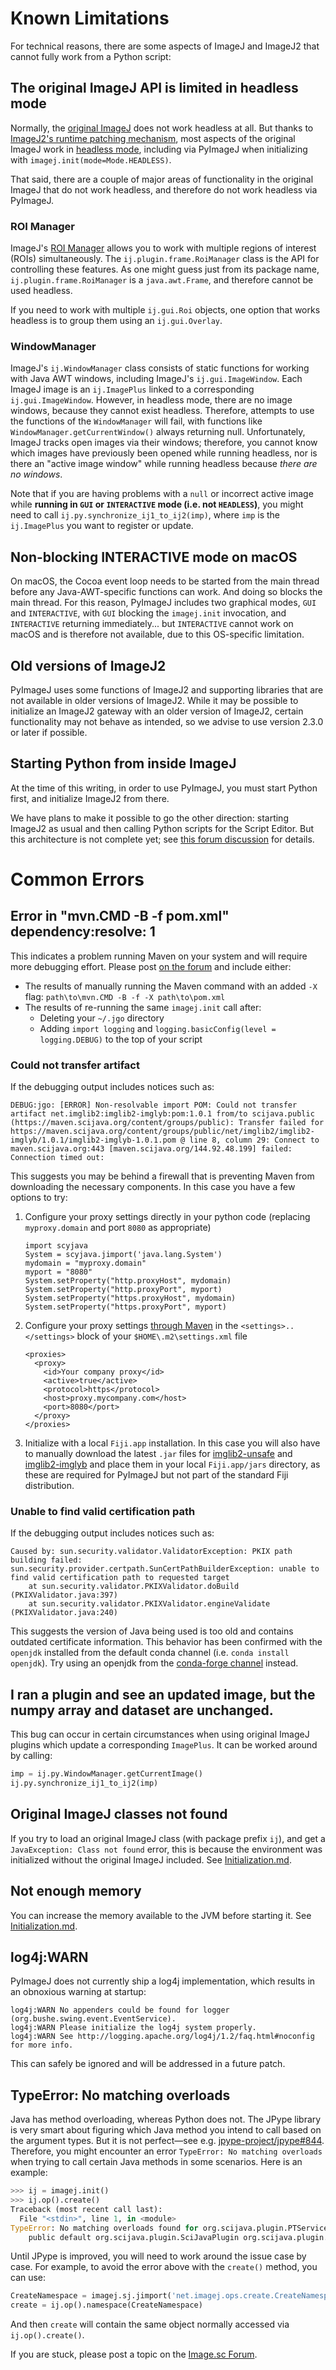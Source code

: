 # Known Limitations

For technical reasons, there are some aspects of ImageJ and ImageJ2 that cannot fully work from a Python script:

## The original ImageJ API is limited in headless mode

Normally, the [original ImageJ](https://imagej.net/software/imagej) does not work headless at all. But thanks to [ImageJ2's runtime patching mechanism](https://imagej.net/libs/imagej-legacy), most aspects of the original ImageJ work in [headless mode](https://imagej.net/learn/headless), including via PyImageJ when initializing with `imagej.init(mode=Mode.HEADLESS)`.

That said, there are a couple of major areas of functionality in the original ImageJ that do not work headless, and therefore do not work headless via PyImageJ.

### ROI Manager

ImageJ's [ROI Manager](https://imagej.nih.gov/ij/docs/guide/146-30.html#fig:The-ROI-Manager) allows you to work with multiple regions of interest (ROIs) simultaneously. The `ij.plugin.frame.RoiManager` class is the API for controlling these features. As one might guess just from its package name, `ij.plugin.frame.RoiManager` is a `java.awt.Frame`, and therefore cannot be used headless.

If you need to work with multiple `ij.gui.Roi` objects, one option that works headless is to group them using an `ij.gui.Overlay`.

### WindowManager

ImageJ's `ij.WindowManager` class consists of static functions for working with Java AWT windows, including ImageJ's `ij.gui.ImageWindow`. Each ImageJ image is an `ij.ImagePlus` linked to a corresponding `ij.gui.ImageWindow`. However, in headless mode, there are no image windows, because they cannot exist headless. Therefore, attempts to use the functions of the `WindowManager` will fail, with functions like `WindowManager.getCurrentWindow()` always returning null. Unfortunately, ImageJ tracks open images via their windows; therefore, you cannot know which images have previously been opened while running headless, nor is there an "active image window" while running headless because _there are no windows_.

Note that if you are having problems with a `null` or incorrect active image while **running in `GUI` or `INTERACTIVE` mode (i.e. not `HEADLESS`)**, you might need to call `ij.py.synchronize_ij1_to_ij2(imp)`, where `imp` is the `ij.ImagePlus` you want to register or update.

## Non-blocking INTERACTIVE mode on macOS

On macOS, the Cocoa event loop needs to be started from the main thread before any Java-AWT-specific functions can work. And doing so blocks the main thread. For this reason, PyImageJ includes two graphical modes, `GUI` and `INTERACTIVE`, with `GUI` blocking the `imagej.init` invocation, and `INTERACTIVE` returning immediately... but `INTERACTIVE` cannot work on macOS and is therefore not available, due to this OS-specific limitation.

## Old versions of ImageJ2

PyImageJ uses some functions of ImageJ2 and supporting libraries that are not available in older versions of ImageJ2. While it may be possible to initialize an ImageJ2 gateway with an older version of ImageJ2, certain functionality may not behave as intended, so we advise to use version 2.3.0 or later if possible.

## Starting Python from inside ImageJ

At the time of this writing, in order to use PyImageJ, you must start Python first, and initialize ImageJ2 from there.

We have plans to make it possible to go the other direction: starting ImageJ2 as usual and then calling Python scripts for the Script Editor. But this architecture is not complete yet; see [this forum discussion](https://forum.image.sc/t/fiji-conda/59618/11) for details.

# Common Errors

## Error in "mvn.CMD -B -f pom.xml" dependency:resolve: 1

This indicates a problem running Maven on your system and will require more
debugging effort. Please post [on the
forum](https://forum.image.sc/tag/pyimagej) and include either:

* The results of manually running the Maven command with an added `-X` flag: `path\to\mvn.CMD -B -f -X path\to\pom.xml`
* The results of re-running the same `imagej.init` call after:
   * Deleting your `~/.jgo` directory
   * Adding `import logging` and `logging.basicConfig(level = logging.DEBUG)` to the top of your script

### Could not transfer artifact

If the debugging output includes notices such as:
```
DEBUG:jgo: [ERROR] Non-resolvable import POM: Could not transfer artifact net.imglib2:imglib2-imglyb:pom:1.0.1 from/to scijava.public (https://maven.scijava.org/content/groups/public): Transfer failed for https://maven.scijava.org/content/groups/public/net/imglib2/imglib2-imglyb/1.0.1/imglib2-imglyb-1.0.1.pom @ line 8, column 29: Connect to maven.scijava.org:443 [maven.scijava.org/144.92.48.199] failed: Connection timed out:
```
This suggests you may be behind a firewall that is preventing Maven from downloading the necessary components. In this case you have a few options to try:
1. Configure your proxy settings directly in your python code (replacing `myproxy.domain` and port `8080` as appropriate)
   ```
   import scyjava
   System = scyjava.jimport('java.lang.System')
   mydomain = "myproxy.domain"
   myport = "8080"
   System.setProperty("http.proxyHost", mydomain)
   System.setProperty("http.proxyPort", myport)
   System.setProperty("https.proxyHost", mydomain)
   System.setProperty("https.proxyPort", myport)
   ```
2. Configure your proxy settings [through Maven](https://www.baeldung.com/maven-behind-proxy) in the `<settings>..</settings>` block of your `$HOME\.m2\settings.xml` file
   ```
   <proxies>
     <proxy>
       <id>Your company proxy</id>
       <active>true</active>
       <protocol>https</protocol>
       <host>proxy.mycompany.com</host>
       <port>8080</port>
     </proxy>
   </proxies>
   ```
3. Initialize with a local `Fiji.app` installation. In this case you will also have to manually download the latest `.jar` files for [imglib2-unsafe](https://maven.scijava.org/#nexus-search;quick~imglib2-unsafe) and [imglib2-imglyb](https://maven.scijava.org/#nexus-search;quick~imglib2-imglyb) and place them in your local `Fiji.app/jars` directory, as these are required for PyImageJ but not part of the standard Fiji distribution.

### Unable to find valid certification path

If the debugging output includes notices such as:
```
Caused by: sun.security.validator.ValidatorException: PKIX path building failed: sun.security.provider.certpath.SunCertPathBuilderException: unable to find valid certification path to requested target
    at sun.security.validator.PKIXValidator.doBuild (PKIXValidator.java:397)
    at sun.security.validator.PKIXValidator.engineValidate (PKIXValidator.java:240)
```
This suggests the version of Java being used is too old and contains outdated certificate information. This behavior has been confirmed with the `openjdk` installed from the default conda channel (i.e. `conda install openjdk`). Try using an openjdk from the [conda-forge channel](https://anaconda.org/conda-forge/openjdk) instead.

## I ran a plugin and see an updated image, but the numpy array and dataset are unchanged.

This bug can occur in certain circumstances when using original ImageJ plugins
which update a corresponding `ImagePlus`. It can be worked around by calling:

```python
imp = ij.py.WindowManager.getCurrentImage()
ij.py.synchronize_ij1_to_ij2(imp)
```

## Original ImageJ classes not found

If you try to load an original ImageJ class (with package prefix `ij`),
and get a `JavaException: Class not found` error, this is because
the environment was initialized without the original ImageJ included.
See [Initialization.md](Initialization.md).

## Not enough memory

You can increase the memory available to the JVM before starting it.
See [Initialization.md](Initialization.md).

## log4j:WARN 

PyImageJ does not currently ship a log4j implementation, which results in an
obnoxious warning at startup:

```
log4j:WARN No appenders could be found for logger (org.bushe.swing.event.EventService).
log4j:WARN Please initialize the log4j system properly.
log4j:WARN See http://logging.apache.org/log4j/1.2/faq.html#noconfig for more info.
```

This can safely be ignored and will be addressed in a future patch.

## TypeError: No matching overloads

Java has method overloading, whereas Python does not. The JPype library is very
smart about figuring which Java method you intend to call based on the argument
types. But it is not perfect&mdash;see e.g.
[jpype-project/jpype#844](https://github.com/jpype-project/jpype/issues/844).
Therefore, you might encounter an error `TypeError: No matching overloads` when
trying to call certain Java methods in some scenarios. Here is an example:

```python
>>> ij = imagej.init()
>>> ij.op().create()
Traceback (most recent call last):
  File "<stdin>", line 1, in <module>
TypeError: No matching overloads found for org.scijava.plugin.PTService.create(), options are:
	public default org.scijava.plugin.SciJavaPlugin org.scijava.plugin.PTService.create(java.lang.Class)
```

Until JPype is improved, you will need to work around the issue case by case.
For example, to avoid the error above with the `create()` method, you can use:

```python
CreateNamespace = imagej.sj.jimport('net.imagej.ops.create.CreateNamespace')
create = ij.op().namespace(CreateNamespace)
```

And then `create` will contain the same object normally accessed via
`ij.op().create()`.

If you are stuck, please post a topic on the [Image.sc Forum](https://forum.image.sc/).
